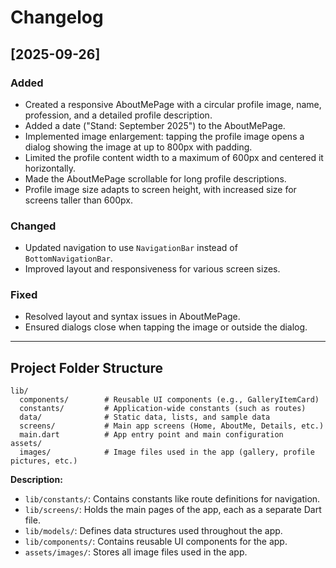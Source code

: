 # Changelog

## [2025-09-26]

### Added
- Created a responsive AboutMePage with a circular profile image, name, profession, and a detailed profile description.
- Added a date ("Stand: September 2025") to the AboutMePage.
- Implemented image enlargement: tapping the profile image opens a dialog showing the image at up to 800px with padding.
- Limited the profile content width to a maximum of 600px and centered it horizontally.
- Made the AboutMePage scrollable for long profile descriptions.
- Profile image size adapts to screen height, with increased size for screens taller than 600px.

### Changed
- Updated navigation to use `NavigationBar` instead of `BottomNavigationBar`.
- Improved layout and responsiveness for various screen sizes.

### Fixed
- Resolved layout and syntax issues in AboutMePage.
- Ensured dialogs close when tapping the image or outside the dialog.

---

## Project Folder Structure

```
lib/
  components/        # Reusable UI components (e.g., GalleryItemCard)
  constants/         # Application-wide constants (such as routes)
  data/              # Static data, lists, and sample data
  screens/           # Main app screens (Home, AboutMe, Details, etc.)
  main.dart          # App entry point and main configuration
assets/
  images/            # Image files used in the app (gallery, profile pictures, etc.)
```

**Description:**
- `lib/constants/`: Contains constants like route definitions for navigation.
- `lib/screens/`: Holds the main pages of the app, each as a separate Dart file.
- `lib/models/`: Defines data structures used throughout the app.
- `lib/components/`: Contains reusable UI components for the app.
- `assets/images/`: Stores all image files used in the app.
